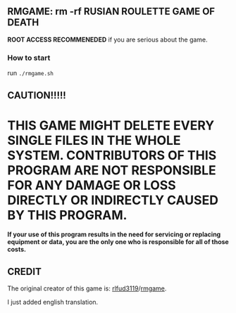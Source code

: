 RMGAME: rm -rf RUSIAN ROULETTE GAME OF DEATH
-----------------
**ROOT ACCESS RECOMMENEDED** if you are serious about the game.

### How to start

run `./rmgame.sh`

CAUTION!!!!!
-----------------
# THIS GAME MIGHT DELETE EVERY SINGLE FILES IN THE WHOLE SYSTEM. CONTRIBUTORS OF THIS PROGRAM ARE NOT RESPONSIBLE FOR ANY DAMAGE OR LOSS DIRECTLY OR INDIRECTLY CAUSED BY THIS PROGRAM.
**If your use of this program results in the need for servicing or replacing equipment or data, you are the only one who is responsible for all of those costs.**


CREDIT
-----------------

The original creator of this game is: [rlfud3119](https://github.com/rlfud3119)/[rmgame](https://github.com/rlfud3119/rmgame).

I just added english translation.
